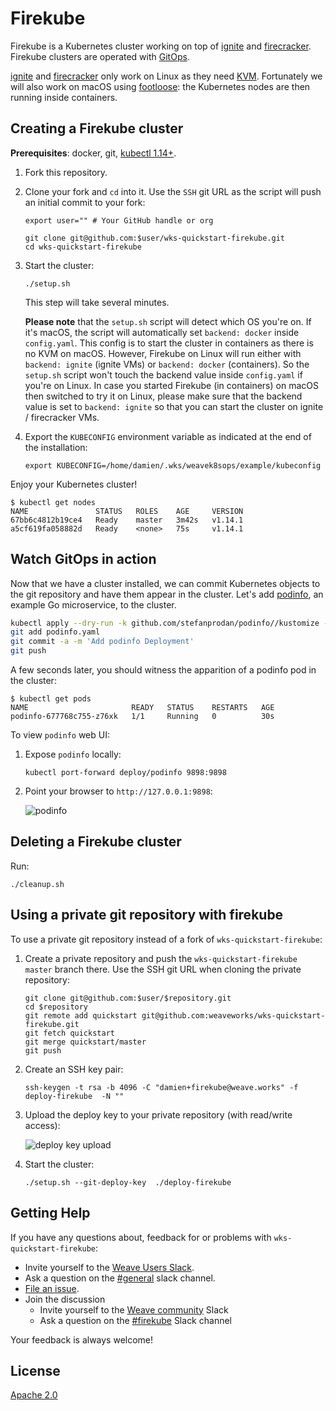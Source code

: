 # Firekube

Firekube is a Kubernetes cluster working on top of [ignite][gh-ignite] and
[firecracker][gh-firecracker]. Firekube clusters are operated with
[GitOps][ww-gitops].

[ignite][gh-ignite] and [firecracker][gh-firecracker] only work on Linux as
they need [KVM][kvm]. Fortunately we will also work on macOS using
[footloose][footloose]: the Kubernetes nodes are then running inside
containers.

## Creating a Firekube cluster

**Prerequisites**: docker, git, [kubectl 1.14+][kubectl].

1. Fork this repository.

1. Clone your fork and `cd` into it. Use the `SSH` git URL as the script will
push an initial commit to your fork:

   ```console
   export user="" # Your GitHub handle or org

   git clone git@github.com:$user/wks-quickstart-firekube.git
   cd wks-quickstart-firekube
   ```

1. Start the cluster:

   ```console
   ./setup.sh
   ```

   This step will take several minutes.

   **Please note** that the `setup.sh` script will detect which OS you're on.
   If it's macOS, the script will automatically set `backend: docker` inside `config.yaml`. This config is to start the cluster in containers as there is no KVM on macOS. However, Firekube on Linux will run either with `backend: ignite` (ignite VMs) or `backend: docker` (containers). So the `setup.sh` script won't touch the backend value inside `config.yaml` if you're on Linux. In case you started Firekube (in containers) on macOS then switched to try it on Linux, please make sure that the backend value is set to `backend: ignite` so that you can start the cluster on ignite / firecracker VMs.

1. Export the `KUBECONFIG` environment variable as indicated at the end of the installation:

   ```console
   export KUBECONFIG=/home/damien/.wks/weavek8sops/example/kubeconfig
   ```

Enjoy your Kubernetes cluster!

   ```console
   $ kubectl get nodes
   NAME               STATUS   ROLES    AGE     VERSION
   67bb6c4812b19ce4   Ready    master   3m42s   v1.14.1
   a5cf619fa058882d   Ready    <none>   75s     v1.14.1
   ```

[gh-ignite]: https://github.com/weaveworks/ignite
[gh-firecracker]: https://github.com/firecracker-microvm/firecracker
[footloose]: https://github.com/weaveworks/footloose
[kubectl]: https://v1-14.docs.kubernetes.io/docs/tasks/tools/install-kubectl/
[kvm]: https://en.wikipedia.org/wiki/Kernel-based_Virtual_Machine
[ww-gitops]: https://www.weave.works/technologies/gitops/

## Watch GitOps in action

Now that we have a cluster installed, we can commit Kubernetes objects to the
git repository and have them appear in the cluster. Let's add
[podinfo][podinfo], an example Go microservice, to the cluster.

[podinfo]: https://github.com/stefanprodan/podinfo

```sh
kubectl apply --dry-run -k github.com/stefanprodan/podinfo//kustomize -o yaml > podinfo.yaml
git add podinfo.yaml
git commit -a -m 'Add podinfo Deployment'
git push
```

A few seconds later, you should witness the apparition of a podinfo pod in
the cluster:

```console
$ kubectl get pods
NAME                       READY   STATUS    RESTARTS   AGE
podinfo-677768c755-z76xk   1/1     Running   0          30s
```

To view `podinfo` web UI:

1. Expose `podinfo` locally:

   ```
   kubectl port-forward deploy/podinfo 9898:9898
   ```

1. Point your browser to `http://127.0.0.1:9898`:

   ![podinfo](docs/podinfo.png)

## Deleting a Firekube cluster

Run:

```console
./cleanup.sh
```

## Using a private git repository with firekube

To use a private git repository instead of a fork of `wks-quickstart-firekube`:

1. Create a private repository and push the `wks-quickstart-firekube`
   `master` branch there. Use the SSH git URL when cloning the private
   repository:

   ```
   git clone git@github.com:$user/$repository.git
   cd $repository
   git remote add quickstart git@github.com:weaveworks/wks-quickstart-firekube.git
   git fetch quickstart
   git merge quickstart/master
   git push
   ```

1. Create an SSH key pair:

   ```console
   ssh-keygen -t rsa -b 4096 -C "damien+firekube@weave.works" -f deploy-firekube  -N ""
   ```

1. Upload the deploy key to your private repository (with read/write access):

   ![deploy key upload](docs/deploy-key.png)

1. Start the cluster:

   ```console
   ./setup.sh --git-deploy-key  ./deploy-firekube
   ```

## Getting Help

If you have any questions about, feedback for or problems with `wks-quickstart-firekube`:

- Invite yourself to the <a href="https://slack.weave.works/" target="_blank">Weave Users Slack</a>.
- Ask a question on the [#general](https://weave-community.slack.com/messages/general/) slack channel.
- [File an issue](https://github.com/weaveworks/wks-quickstart-firekube/issues/new).
- Join the discussion
  - Invite yourself to the <a href="https://slack.weave.works/" target="_blank">Weave community</a> Slack
  - Ask a question on the [#firekube](https://weave-community.slack.com/messages/firekube/) Slack channel

Your feedback is always welcome!

## License

[Apache 2.0](LICENSE)
